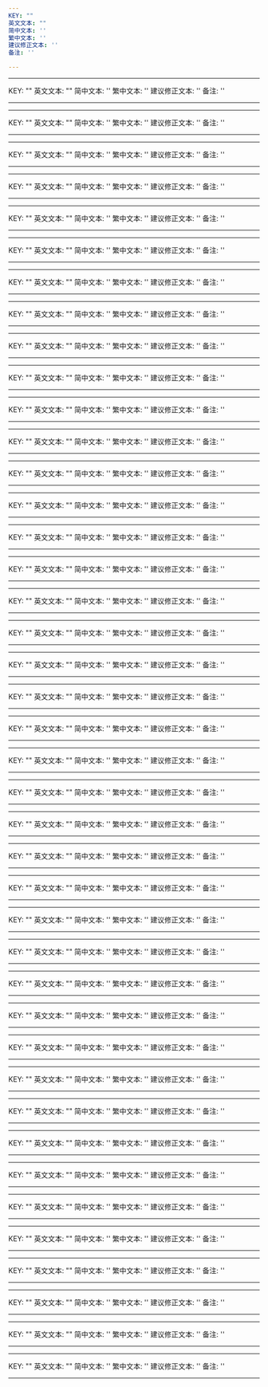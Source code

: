 ```yaml
---
KEY: ""
英文文本: ""
简中文本: ''
繁中文本: ''
建议修正文本: ''
备注: ''

---
```

---
KEY: ""
英文文本: ""
简中文本: ''
繁中文本: ''
建议修正文本: ''
备注: ''

---
---
KEY: ""
英文文本: ""
简中文本: ''
繁中文本: ''
建议修正文本: ''
备注: ''

---
---
KEY: ""
英文文本: ""
简中文本: ''
繁中文本: ''
建议修正文本: ''
备注: ''

---
---
KEY: ""
英文文本: ""
简中文本: ''
繁中文本: ''
建议修正文本: ''
备注: ''

---
---
KEY: ""
英文文本: ""
简中文本: ''
繁中文本: ''
建议修正文本: ''
备注: ''

---
---
KEY: ""
英文文本: ""
简中文本: ''
繁中文本: ''
建议修正文本: ''
备注: ''

---
---
KEY: ""
英文文本: ""
简中文本: ''
繁中文本: ''
建议修正文本: ''
备注: ''

---
---
KEY: ""
英文文本: ""
简中文本: ''
繁中文本: ''
建议修正文本: ''
备注: ''

---
---
KEY: ""
英文文本: ""
简中文本: ''
繁中文本: ''
建议修正文本: ''
备注: ''

---
---
KEY: ""
英文文本: ""
简中文本: ''
繁中文本: ''
建议修正文本: ''
备注: ''

---
---
KEY: ""
英文文本: ""
简中文本: ''
繁中文本: ''
建议修正文本: ''
备注: ''

---
---
KEY: ""
英文文本: ""
简中文本: ''
繁中文本: ''
建议修正文本: ''
备注: ''

---
---
KEY: ""
英文文本: ""
简中文本: ''
繁中文本: ''
建议修正文本: ''
备注: ''

---
---
KEY: ""
英文文本: ""
简中文本: ''
繁中文本: ''
建议修正文本: ''
备注: ''

---
---
KEY: ""
英文文本: ""
简中文本: ''
繁中文本: ''
建议修正文本: ''
备注: ''

---
---
KEY: ""
英文文本: ""
简中文本: ''
繁中文本: ''
建议修正文本: ''
备注: ''

---
---
KEY: ""
英文文本: ""
简中文本: ''
繁中文本: ''
建议修正文本: ''
备注: ''

---
---
KEY: ""
英文文本: ""
简中文本: ''
繁中文本: ''
建议修正文本: ''
备注: ''

---
---
KEY: ""
英文文本: ""
简中文本: ''
繁中文本: ''
建议修正文本: ''
备注: ''

---
---
KEY: ""
英文文本: ""
简中文本: ''
繁中文本: ''
建议修正文本: ''
备注: ''

---
---
KEY: ""
英文文本: ""
简中文本: ''
繁中文本: ''
建议修正文本: ''
备注: ''

---
---
KEY: ""
英文文本: ""
简中文本: ''
繁中文本: ''
建议修正文本: ''
备注: ''

---
---
KEY: ""
英文文本: ""
简中文本: ''
繁中文本: ''
建议修正文本: ''
备注: ''

---
---
KEY: ""
英文文本: ""
简中文本: ''
繁中文本: ''
建议修正文本: ''
备注: ''

---
---
KEY: ""
英文文本: ""
简中文本: ''
繁中文本: ''
建议修正文本: ''
备注: ''

---
---
KEY: ""
英文文本: ""
简中文本: ''
繁中文本: ''
建议修正文本: ''
备注: ''

---
---
KEY: ""
英文文本: ""
简中文本: ''
繁中文本: ''
建议修正文本: ''
备注: ''

---
---
KEY: ""
英文文本: ""
简中文本: ''
繁中文本: ''
建议修正文本: ''
备注: ''

---
---
KEY: ""
英文文本: ""
简中文本: ''
繁中文本: ''
建议修正文本: ''
备注: ''

---
---
KEY: ""
英文文本: ""
简中文本: ''
繁中文本: ''
建议修正文本: ''
备注: ''

---
---
KEY: ""
英文文本: ""
简中文本: ''
繁中文本: ''
建议修正文本: ''
备注: ''

---
---
KEY: ""
英文文本: ""
简中文本: ''
繁中文本: ''
建议修正文本: ''
备注: ''

---
---
KEY: ""
英文文本: ""
简中文本: ''
繁中文本: ''
建议修正文本: ''
备注: ''

---
---
KEY: ""
英文文本: ""
简中文本: ''
繁中文本: ''
建议修正文本: ''
备注: ''

---
---
KEY: ""
英文文本: ""
简中文本: ''
繁中文本: ''
建议修正文本: ''
备注: ''

---
---
KEY: ""
英文文本: ""
简中文本: ''
繁中文本: ''
建议修正文本: ''
备注: ''

---
---
KEY: ""
英文文本: ""
简中文本: ''
繁中文本: ''
建议修正文本: ''
备注: ''

---
---
KEY: ""
英文文本: ""
简中文本: ''
繁中文本: ''
建议修正文本: ''
备注: ''

---
---
KEY: ""
英文文本: ""
简中文本: ''
繁中文本: ''
建议修正文本: ''
备注: ''

---
---
KEY: ""
英文文本: ""
简中文本: ''
繁中文本: ''
建议修正文本: ''
备注: ''

---
---
KEY: ""
英文文本: ""
简中文本: ''
繁中文本: ''
建议修正文本: ''
备注: ''

---